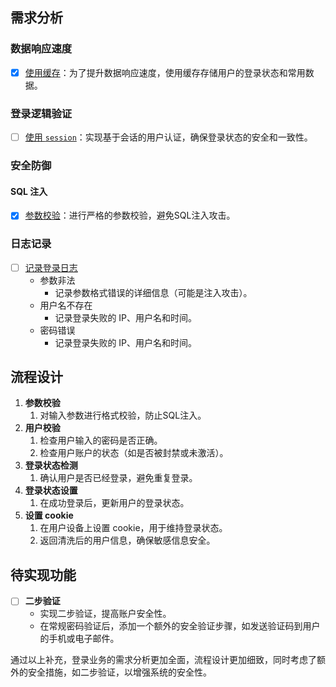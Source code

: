 ## 需求分析

### 数据响应速度
- [x] [使用缓存](../../../../dao)：为了提升数据响应速度，使用缓存存储用户的登录状态和常用数据。

### 登录逻辑验证
- [ ] [使用 `session`](../../../../dao)：实现基于会话的用户认证，确保登录状态的安全和一致性。

### 安全防御
#### SQL 注入
- [x] [参数校验](filter.go)：进行严格的参数校验，避免SQL注入攻击。

### 日志记录
- [ ] [记录登录日志](./login.go)
    - 参数非法
        - 记录参数格式错误的详细信息（可能是注入攻击）。
    - 用户名不存在
        - 记录登录失败的 IP、用户名和时间。
    - 密码错误
        - 记录登录失败的 IP、用户名和时间。

## 流程设计
1. **参数校验**
    1. 对输入参数进行格式校验，防止SQL注入。
2. **用户校验**
    1. 检查用户输入的密码是否正确。
    2. 检查用户账户的状态（如是否被封禁或未激活）。
3. **登录状态检测**
    1. 确认用户是否已经登录，避免重复登录。
4. **登录状态设置**
    1. 在成功登录后，更新用户的登录状态。
5. **设置 cookie**
    1. 在用户设备上设置 cookie，用于维持登录状态。
    2. 返回清洗后的用户信息，确保敏感信息安全。

## 待实现功能
- [ ] **二步验证**
    - 实现二步验证，提高账户安全性。
    - 在常规密码验证后，添加一个额外的安全验证步骤，如发送验证码到用户的手机或电子邮件。

通过以上补充，登录业务的需求分析更加全面，流程设计更加细致，同时考虑了额外的安全措施，如二步验证，以增强系统的安全性。